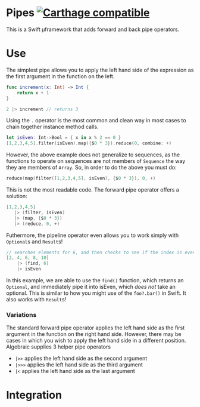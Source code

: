 # Pipes [![Carthage compatible](https://img.shields.io/badge/Carthage-compatible-4BC51D.svg?style=flat)](https://github.com/Carthage/Carthage)

This is a Swift µframework that adds forward and back pipe operators.

# Use

The simplest pipe allows you to apply the left hand side of the expression as the first argument in the function on the left.

```Swift
func increment(x: Int) -> Int {
    return x + 1
}

2 |> increment // returns 3
```

Using the `.` operator is the most common and clean way in most cases to chain together instance method calls.

``` Swift
let isEven: Int->Bool = { x in x % 2 == 0 }
[1,2,3,4,5].filter(isEven).map({$0 * 3}).reduce(0, combine: +)
```

However, the above example does not generalize to sequences, as the functions to operate on sequences are not members of `Sequence` the way they are members of `Array`. So, in order to do the above you must do:

 ```Swift
reduce(map(filter([1,2,3,4,5], isEven), {$0 * 3}), 0, +)
```

This is not the most readable code. The forward pipe operator offers a solution:
 
 ```Swift
[1,2,3,4,5]
    |> (filter, isEven)
    |> (map, {$0 * 3})
    |> (reduce, 0, +)
```

Futhermore, the pipeline operator even allows you to work simply with `Optional`s and `Result`s!
 
```Swift
// searches elements for 6, and then checks to see if the index is even
[2, 4, 6, 8, 10]
    |> (find, 6)
    |> isEven
```


In this example, we are able to use the `find()` function, which returns an `Optional`, and immediately pipe it into isEven, which _does not_ take an optional. This is similar to how you might use of the `foo?.bar()` in Swift. It also works with `Result`s!

### Variations

The standard forward pipe operator applies the left hand side as the first argument in the function on the right hand side. However, there may be cases in which you wish to apply the left hand side in a different position. Algebraic supplies 3 helper pipe operators

* `|>>` applies the left hand side as the second argument
* `|>>>` applies the left hand side as the third argument
* `|<` applies the left hand side as the last argument

# Integration
